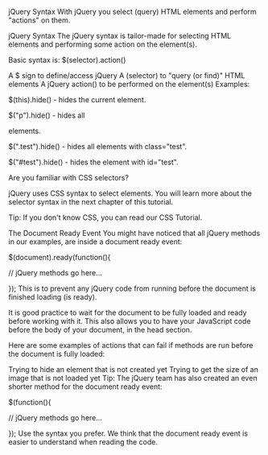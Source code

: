 jQuery Syntax
With jQuery you select (query) HTML elements and perform "actions" on them.

jQuery Syntax
The jQuery syntax is tailor-made for selecting HTML elements and performing some action on the element(s).

Basic syntax is: $(selector).action()

A $ sign to define/access jQuery
A (selector) to "query (or find)" HTML elements
A jQuery action() to be performed on the element(s)
Examples:

$(this).hide() - hides the current element.

$("p").hide() - hides all <p> elements.

$(".test").hide() - hides all elements with class="test".

$("#test").hide() - hides the element with id="test".

Are you familiar with CSS selectors?

jQuery uses CSS syntax to select elements. You will learn more about the selector syntax in the next chapter of this tutorial.

Tip: If you don't know CSS, you can read our CSS Tutorial.

The Document Ready Event
You might have noticed that all jQuery methods in our examples, are inside a document ready event:

$(document).ready(function(){

  // jQuery methods go here...

});
This is to prevent any jQuery code from running before the document is finished loading (is ready).

It is good practice to wait for the document to be fully loaded and ready before working with it. This also allows you to have your JavaScript code before the body of your document, in the head section.

Here are some examples of actions that can fail if methods are run before the document is fully loaded:

Trying to hide an element that is not created yet
Trying to get the size of an image that is not loaded yet
Tip: The jQuery team has also created an even shorter method for the document ready event:

$(function(){

  // jQuery methods go here...

});
Use the syntax you prefer. We think that the document ready event is easier to understand when reading the code.